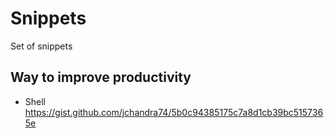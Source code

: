 # Snippets
Set of snippets

## Way to improve productivity
* Shell
https://gist.github.com/jchandra74/5b0c94385175c7a8d1cb39bc5157365e